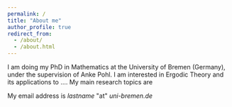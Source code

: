 ```yaml
---
permalink: /
title: "About me"
author_profile: true
redirect_from: 
  - /about/
  - /about.html
---
```


I am doing my PhD in Mathematics at the University of Bremen (Germany), under the supervision of Anke Pohl. I am interested in Ergodic Theory and its applications to .... My main research topics are  


My email address is *lastname* "at" *uni-bremen.de*
